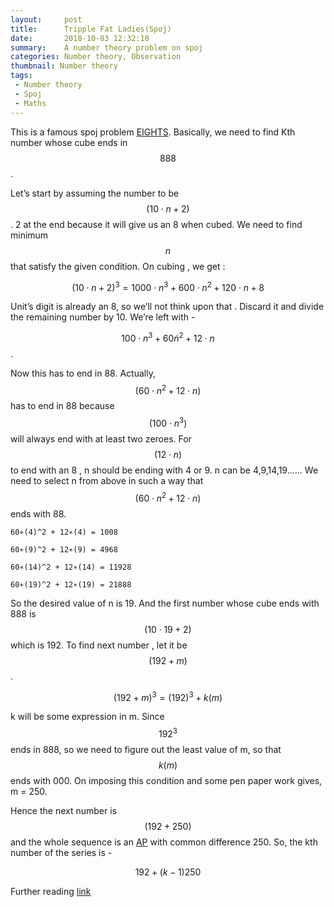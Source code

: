 ```yaml
---
layout:     post
title:      Tripple Fat Ladies(Spoj)
date:       2018-10-03 12:32:18
summary:    A number theory problem on spoj
categories: Number theory, Observation
thumbnail: Number theory
tags:
 - Number theory 
 - Spoj
 - Maths
---
```


This is a famous spoj problem [EIGHTS](https://www.spoj.com/problems/EIGHTS/).
Basically, we need to find Kth number whose cube ends in $$888$$.

Let’s start by assuming the number to be $$(10 \cdot n + 2)$$.
2 at the end because it will give us an 8 when cubed. We need to find minimum $$n$$ that satisfy the given condition.
On cubing , we get :

$$(10 \cdot n + 2)^3 = 1000 \cdot n^3 + 600 \cdot n^2 + 120 \cdot n + 8$$

Unit’s digit is already an 8, so we’ll not think upon that . Discard it and divide the remaining number by 10.
We’re left with - 

$$100 \cdot n^3 + 60 \dot n^2 + 12 \cdot n$$. 

Now this has to end in 88.  Actually,  $$(60 \cdot n^2 + 12 \cdot n)$$  has to end in 88 because  $$(100 \cdot n^3)$$  will always end with at least two zeroes.
For  $$(12 \cdot n)$$   to end with an 8 , n should be ending with 4 or 9. n can be 4,9,14,19......
We need to select n from above in such a way that  $$(60 \cdot n^2 + 12 \cdot n)$$  ends with 88.

```
60∗(4)^2 + 12∗(4) = 1008

60∗(9)^2 + 12∗(9) = 4968

60∗(14)^2 + 12∗(14) = 11928

60∗(19)^2 + 12∗(19) = 21888

```

So the desired value of n is 19. And the first number whose cube ends with 888 is  $$(10 \cdot 19 + 2)$$ which is 192.
To find next number , let it be  $$(192 + m)$$.

$$(192 + m)^3 = (192)^3 + k(m)$$

k will be some expression in m. Since $$192^3$$ ends in 888, so we need to figure out the least value of m, so that $$k(m)$$ ends with 000. On imposing this condition and some pen paper work gives,  m = 250.

Hence the next number is $$(192+250)$$ and the whole sequence is an <ins>AP</ins> with common difference 250. So, the kth number of the series is -

$$192 + (k − 1)250$$

Further reading [link](http://qr.ae/TUGHty)


